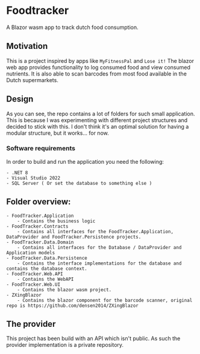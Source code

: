 # Foodtracker
A Blazor wasm app to track dutch food consumption.

## Motivation
This is a project inspired by apps like `MyFitnessPal` and `Lose it!`
The blazor web app provides functionality to log consumed food and view consumed nutrients. It is also able to scan barcodes from most food available in the Dutch supermarkets. 

## Design

As you can see, the repo contains a lot of folders for such small application.
This is because I was experimenting with different project structures and decided to stick with this. I don't think it's an optimal solution for having a modular structure, but it works... for now.

### Software requirements
In order to build and run the application you need the following:
        
    - .NET 8 
    - Visual Studio 2022
    - SQL Server ( Or set the database to something else ) 
    
## Folder overview:
    - FoodTracker.Application
        - Contains the business logic
    - FoodTracker.Contracts
        - Contains all interfaces for the FoodTracker.Application, DataProvider and FoodTracker.Persistence projects.
    - FoodTracker.Data.Domain
        - Contains all interfaces for the Database / DataProvider and Application models
    - FoodTracker.Data.Persistence
        - Contains the interface implementations for the database and contains the database context.
    - FoodTracker.Web.API
        - Contains the WebAPI 
    - FoodTracker.Web.UI
        - Contains the blazor wasm project.
    - ZXingBlazor
        - Contains the blazor component for the barcode scanner, original repo is https://github.com/densen2014/ZXingBlazor

## The provider
This project has been build with an API which isn't public. As such the provider implementation is a private repository.
